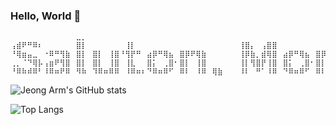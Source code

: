 ### Hello, World 👋

```
⠀⠀⠀⠀⠀⠀⠀⠀⠀⠀⠀⠀⣀⡀⠀⠀⠀⠀⠀⠀⠀⠀⠀⠀⠀⠀⠀⠀⠀⠀⠀⠀⠀⠀⠀⠀⠀⠀⠀⠀⠀⠀⠀⠀⠀⠀⠀⠀⠀⠀⠀⠀⠀⠀⠀⠀⠀⠀⠀⠀⠀⠀⠀⠀⠀⢀⣀⠀⠀⠀⠀⠀⠀⠀⢀⣀
⢠⣾⠟⠛⠿⠆⠀⠀⠀⠀⠀⠀⣿⡇⠀⠀⠀⠀⠀⠀⠀⢸⡇⠀⠀⠀⠀⠀⠀⠀⠀⠀⠀⠀⠀⠀⠀⠀⠀⠀⠀⠀⢸⣿⡄⠀⢠⣿⣿⠀⠀⠀⠀⠀⠀⠀⠀⠀⠀⠀⠀⠀⠀⠀⠀⢸⣿⠀⠀⠀⠀⠀⠀⠀⢸⣿
⠘⢿⣶⣤⣀⠀⠐⠿⠛⢻⣷⠀⣿⡇⠀⣿⡇⠀⢸⣿⠘⢻⡟⠛⠀⣴⡿⠛⢿⣦⠀⣿⡿⠟⢿⣷⠀⠀⠀⠀⠀⠀⢸⡿⣷⡀⣾⢿⣿⠀⣴⡿⠛⢿⣦⠀⣿⡿⠟⢿⣷⠀⣴⡿⠛⢿⣿⠀⣴⡿⠛⢿⣦⠀⢸⡏
⢀⡀⠈⠙⢿⡧⢠⣶⠟⢻⣿⠀⣿⡇⠀⣿⡇⠀⢸⣿⠀⢸⣇⠀⠀⣿⡅⠀⢀⣿⠂⣿⡇⠀⢸⣿⠀⠀⠀⠀⠀⠀⢸⡇⢻⣿⡟⢸⣿⠀⣿⡅⠀⢀⣿⠂⣿⡇⠀⢸⣿⠀⣿⡅⠀⢸⣿⠀⣿⡅⠀⢀⣿⠂⠸⠇
⠘⠿⠷⠾⠿⠃⠸⠿⠶⠟⠿⠀⠻⠷⠀⠹⠿⠶⠿⠿⠀⠸⠿⠶⠆⠙⠿⠶⠿⠋⠀⠿⠇⠀⠸⠿⠀⢿⣷⠀⠀⠀⠸⠇⠀⠛⠁⠸⠿⠀⠙⠿⠶⠿⠋⠀⠿⠇⠀⠸⠿⠀⠹⠿⠶⠿⠿⠀⠙⠿⠶⠿⠋⠀⠺⠿
```

![Jeong Arm's GitHub stats](https://github-readme-stats.vercel.app/api?username=Kjwon15&count_private=true&include_all_commits=true&show_icons=true)

![Top Langs](https://github-readme-stats.vercel.app/api/top-langs/?username=Kjwon15)

